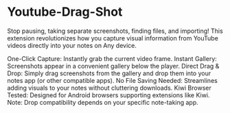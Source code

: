 # Youtube-Drag-Shot
Stop pausing, taking separate screenshots, finding files, and importing! This extension revolutionizes how you capture visual information from YouTube videos directly into your notes on Any device.

One-Click Capture: Instantly grab the current video frame.
Instant Gallery: Screenshots appear in a convenient gallery below the player.
Direct Drag & Drop: Simply drag screenshots from the gallery and drop them into your notes app (or other compatible apps).
No File Saving Needed: Streamlines adding visuals to your notes without cluttering downloads.
Kiwi Browser Tested: Designed for Android browsers supporting extensions like Kiwi.
Note: Drop compatibility depends on your specific note-taking app.
